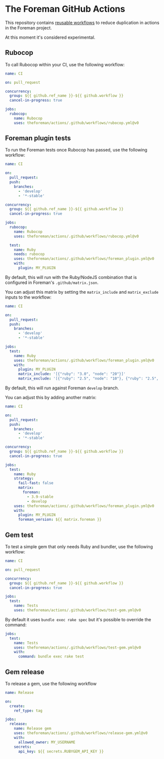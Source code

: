 # The Foreman GitHub Actions

This repository contains [reusable workflows](https://docs.github.com/en/actions/learn-github-actions/reusing-workflows)
to reduce duplication in actions in the Foreman project.

At this moment it's considered experimental.

## Rubocop

To call Rubocop within your CI, use the following workflow:

```yaml
name: CI

on: pull_request

concurrency:
  group: ${{ github.ref_name }}-${{ github.workflow }}
  cancel-in-progress: true

jobs:
  rubocop:
    name: Rubocop
    uses: theforeman/actions/.github/workflows/rubocop.yml@v0
```

## Foreman plugin tests

To run the Foreman tests once Rubocop has passed, use the following workflow:

```yaml
name: CI

on:
  pull_request:
  push:
    branches:
      - 'develop'
      - '*-stable'

concurrency:
  group: ${{ github.ref_name }}-${{ github.workflow }}
  cancel-in-progress: true

jobs:
  rubocop:
    name: Rubocop
    uses: theforeman/actions/.github/workflows/rubocop.yml@v0

  test:
    name: Ruby
    needs: rubocop
    uses: theforeman/actions/.github/workflows/foreman_plugin.yml@v0
    with:
      plugin: MY_PLUGIN
```

By default, this will run with the Ruby/NodeJS combination that is configured in Foreman's `.github/matrix.json`.

You can adjust this matrix by setting the `matrix_include` and `matrix_exclude` inputs to the workflow:

```yaml
name: CI

on:
  pull_request:
  push:
    branches:
      - 'develop'
      - '*-stable'

jobs:
  test:
    name: Ruby
    uses: theforeman/actions/.github/workflows/foreman_plugin.yml@v0
    with:
      plugin: MY_PLUGIN
      matrix_include: '[{"ruby": "3.0", "node": "20"}]'
      matrix_exclude: '[{"ruby": "2.5", "node": "10"}, {"ruby": "2.5", "node": "12"}]'
```

By default, this will run against Foreman `develop` branch.

You can adjust this by adding another matrix:

```yaml
name: CI

on:
  pull_request:
  push:
    branches:
      - 'develop'
      - '*-stable'

concurrency:
  group: ${{ github.ref_name }}-${{ github.workflow }}
  cancel-in-progress: true

jobs:
  test:
    name: Ruby
    strategy:
      fail-fast: false
      matrix:
        foreman:
          - 3.9-stable
          - develop
    uses: theforeman/actions/.github/workflows/foreman_plugin.yml@v0
    with:
      plugin: MY_PLUGIN
      foreman_version: ${{ matrix.foreman }}
```

## Gem test

To test a simple gem that only needs Ruby and bundler, use the following workflow:

```yaml
name: CI

on: pull_request

concurrency:
  group: ${{ github.ref_name }}-${{ github.workflow }}
  cancel-in-progress: true

jobs:
  test:
    name: Tests
    uses: theforeman/actions/.github/workflows/test-gem.yml@v0
```

By default it uses `bundle exec rake spec` but it's possible to override the command:

```yaml
jobs:
  test:
    name: Tests
    uses: theforeman/actions/.github/workflows/test-gem.yml@v0
    with:
      command: bundle exec rake test
```

## Gem release

To release a gem, use the following workflow

```yaml
name: Release

on:
  create:
    ref_type: tag

jobs:
  release:
    name: Release gem
    uses: theforeman/actions/.github/workflows/release-gem.yml@v0
    with:
      allowed_owner: MY_USERNAME
    secrets:
      api_key: ${{ secrets.RUBYGEM_API_KEY }}
```
